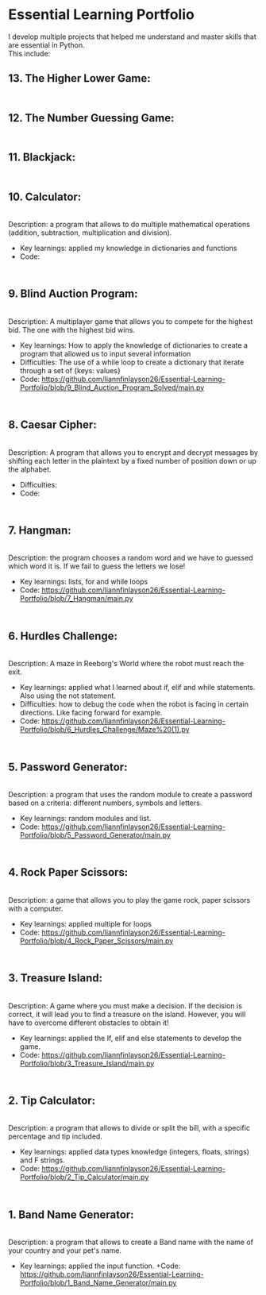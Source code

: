 # Essential Learning Portfolio

I develop multiple projects that helped me understand and master skills that are essential in Python. 
<br>This include:

## **13. The Higher Lower Game:** 
## <br>**12. The Number Guessing Game:**
## <br>**11. Blackjack:**
## <br>**10. Calculator:**
<br> Description: a program that allows to do multiple mathematical operations (addition, subtraction, multiplication and division).
+ Key learnings: applied my knowledge in dictionaries and functions
+ Code:
## <br> **9. Blind Auction Program:**
<br> Description: A multiplayer game that allows you to compete for the highest bid. The one with the highest bid wins.
+ Key learnings: How to apply the knowledge of dictionaries to create a program that allowed us to input several information
+  Difficulties: The use of a while loop to create a dictionary that iterate through a set of {keys: values}
+  Code: https://github.com/liannfinlayson26/Essential-Learning-Portfolio/blob/9_Blind_Auction_Program_Solved/main.py 
## <br> **8. Caesar Cipher:**
<br> Description: A program that allows you to encrypt and decrypt messages by shifting each letter in the plaintext by a fixed number of position down or up the alphabet. 
+  Difficulties: 
+  Code:
## <br> **7. Hangman:**
<br> Description: the program chooses a random word and we have to guessed which word it is. If we fail to guess the letters we lose!
+ Key learnings: lists, for and while loops
+ Code: https://github.com/liannfinlayson26/Essential-Learning-Portfolio/blob/7_Hangman/main.py

## <br> **6. Hurdles Challenge:**
<br> Description: A maze in Reeborg's World where the robot must reach the exit.
+ Key learnings: applied what I learned about if, elif and while statements. Also using the not statement.
+ Difficulties: how to debug the code when the robot is facing in certain directions. Like facing forward for example.
+ Code: https://github.com/liannfinlayson26/Essential-Learning-Portfolio/blob/6_Hurdles_Challenge/Maze%20(1).py
## <br> **5. Password Generator:**
<br> Description: a program that uses the random module to create a password based on a criteria: different numbers, symbols and letters.
+ Key learnings: random modules and list.
+ Code: https://github.com/liannfinlayson26/Essential-Learning-Portfolio/blob/5_Password_Generator/main.py

## <br> **4. Rock Paper Scissors:**
<br> Description: a game that allows you to play the game rock, paper scissors with a computer. 
+ Key learnings: applied multiple for loops
+ Code: https://github.com/liannfinlayson26/Essential-Learning-Portfolio/blob/4_Rock_Paper_Scissors/main.py
## <br>**3. Treasure Island:**
<br> Description: A game where you must make a decision. If the decision is correct, it will lead you to find a treasure on the island. However, you will have to overcome different obstacles to obtain it!
+ Key learnings: applied the If, elif and else statements to develop the game.
+ Code: https://github.com/liannfinlayson26/Essential-Learning-Portfolio/blob/3_Treasure_Island/main.py

## <br>**2. Tip Calculator:**
<br> Description: a program that allows to divide or split the bill, with a specific percentage and tip included.
+ Key learnings: applied data types knowledge (integers, floats, strings) and F strings.
+ Code: https://github.com/liannfinlayson26/Essential-Learning-Portfolio/blob/2_Tip_Calculator/main.py

## <br>**1. Band Name Generator:**
<br> Description: a program that allows to create a Band name with the name of your country and your pet's name.
+ Key learnings: applied the input function.
+Code: https://github.com/liannfinlayson26/Essential-Learning-Portfolio/blob/1_Band_Name_Generator/main.py
